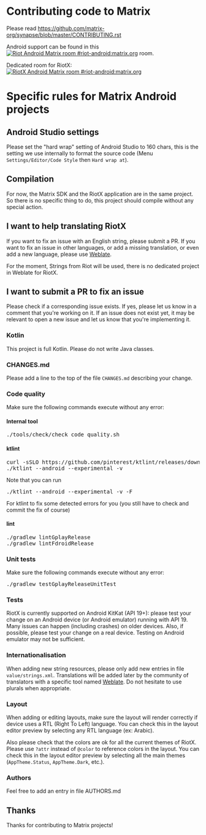 # Contributing code to Matrix

Please read https://github.com/matrix-org/synapse/blob/master/CONTRIBUTING.rst

Android support can be found in this [![Riot Android Matrix room #riot-android:matrix.org](https://img.shields.io/matrix/riot-android:matrix.org.svg?label=%23riot-android:matrix.org&logo=matrix&server_fqdn=matrix.org)](https://matrix.to/#/#riot-android:matrix.org) room.

Dedicated room for RiotX: [![RiotX Android Matrix room #riot-android:matrix.org](https://img.shields.io/matrix/riotx:matrix.org.svg?label=%23RiotX:matrix.org&logo=matrix&server_fqdn=matrix.org)](https://matrix.to/#/#riotx:matrix.org)

# Specific rules for Matrix Android projects

## Android Studio settings

Please set the "hard wrap" setting of Android Studio to 160 chars, this is the setting we use internally to format the source code (Menu `Settings/Editor/Code Style` then `Hard wrap at`).

## Compilation

For now, the Matrix SDK and the RiotX application are in the same project. So there is no specific thing to do, this project should compile without any special action.

## I want to help translating RiotX

If you want to fix an issue with an English string, please submit a PR.
If you want to fix an issue in other languages, or add a missing translation, or even add a new language, please use [Weblate](https://translate.riot.im/projects/riot-android/).

For the moment, Strings from Riot will be used, there is no dedicated project in Weblate for RiotX.

## I want to submit a PR to fix an issue

Please check if a corresponding issue exists. If yes, please let us know in a comment that you're working on it.
If an issue does not exist yet, it may be relevant to open a new issue and let us know that you're implementing it.

### Kotlin

This project is full Kotlin. Please do not write Java classes.

### CHANGES.md

Please add a line to the top of the file `CHANGES.md` describing your change.

### Code quality

Make sure the following commands execute without any error:

#### Internal tool

<pre>
./tools/check/check_code_quality.sh
</pre>

#### ktlint

<pre>
curl -sSLO https://github.com/pinterest/ktlint/releases/download/0.34.2/ktlint && chmod a+x ktlint
./ktlint --android --experimental -v
</pre>

Note that you can run

<pre>
./ktlint --android --experimental -v -F
</pre>

For ktlint to fix some detected errors for you (you still have to check and commit the fix of course)

#### lint

<pre>
./gradlew lintGplayRelease
./gradlew lintFdroidRelease
</pre>

### Unit tests

Make sure the following commands execute without any error:

<pre>
./gradlew testGplayReleaseUnitTest
</pre>

### Tests

RiotX is currently supported on Android KitKat (API 19+): please test your change on an Android device (or Android emulator) running with API 19. Many issues can happen (including crashes) on older devices.
Also, if possible, please test your change on a real device. Testing on Android emulator may not be sufficient.

### Internationalisation

When adding new string resources, please only add new entries in file `value/strings.xml`. Translations will be added later by the community of translators with a specific tool named [Weblate](https://translate.riot.im/projects/riot-android/).
Do not hesitate to use plurals when appropriate.

### Layout

When adding or editing layouts, make sure the layout will render correctly if device uses a RTL (Right To Left) language.
You can check this in the layout editor preview by selecting any RTL language (ex: Arabic).

Also please check that the colors are ok for all the current themes of RiotX. Please use `?attr` instead of `@color` to reference colors in the layout. You can check this in the layout editor preview by selecting all the main themes (`AppTheme.Status`, `AppTheme.Dark`, etc.).

### Authors

Feel free to add an entry in file AUTHORS.md

## Thanks

Thanks for contributing to Matrix projects!

